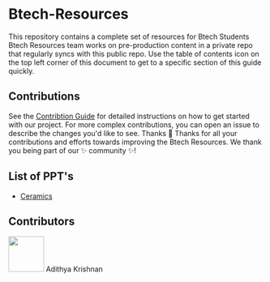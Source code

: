 # Btech-Resources

This repository contains a complete set of resources for Btech Students
Btech Resources team works on pre-production content in a private repo that regularly syncs with this public repo.
Use the table of contents icon on the top left corner of this document to get to a specific section of this guide quickly.

## Contributions

See the [Contribtion Guide](https://github.com/CIRUS-LAB/Btech-Resources/blob/main/CONTRIBUTING.md) for detailed instructions on how to get started with our project. 
For more complex contributions, you can open an issue to describe the changes you'd like to see.
Thanks 💜
Thanks for all your contributions and efforts towards improving the Btech Resources. We thank you being part of our ✨ community ✨!

## List of PPT's

- [Ceramics](https://github.com/CIRUS-LAB/Btech-Resources/blob/main/ppt/Ceramics/Ceramics.md#section)


## Contributors


<img src="https://avatars.githubusercontent.com/u/79042374?v=4" width="70" height="70" />
Adithya Krishnan 
